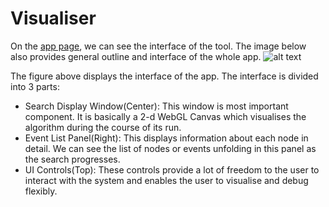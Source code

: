 # Visualiser

On the [app page](http://localhost:8000/app), we can see the interface of the tool. The image below also provides general outline and interface of the whole app.
![alt text](http://localhost:8000/images/vis_label.png "Visualiser's Interface")

The figure above displays the interface of the app. The interface is divided into 3 parts:
- Search Display Window(Center): This window is most important component. It is basically a 2-d WebGL Canvas which visualises the algorithm during the course of its run.
- Event List Panel(Right): This displays information about each node in detail. We can see the list of nodes or events unfolding in this panel as the search progresses.
- UI Controls(Top): These controls provide a lot of freedom to the user to interact with the system and enables the user to visualise and debug flexibly.
